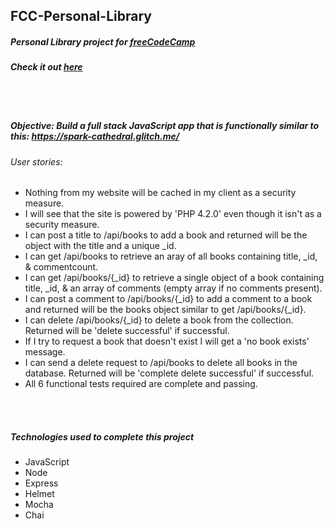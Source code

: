 ## FCC-Personal-Library
##### Personal Library project for [freeCodeCamp](https://freecodecamp.org/)
##### Check it out [here](https://fcc-person-library.glitch.me/)

<br/>
<br/>

##### Objective: Build a full stack JavaScript app that is functionally similar to this: https://spark-cathedral.glitch.me/
###### User stories:
- Nothing from my website will be cached in my client as a security measure.
- I will see that the site is powered by 'PHP 4.2.0' even though it isn't as a security measure.
- I can post a title to /api/books to add a book and returned will be the object with the title and a unique _id.
- I can get /api/books to retrieve an aray of all books containing title, _id, & commentcount.
- I can get /api/books/{_id} to retrieve a single object of a book containing title, _id, & an array of comments (empty array if no comments present).
- I can post a comment to /api/books/{_id} to add a comment to a book and returned will be the books object similar to get /api/books/{_id}.
- I can delete /api/books/{_id} to delete a book from the collection. Returned will be 'delete successful' if successful.
- If I try to request a book that doesn't exist I will get a 'no book exists' message.
- I can send a delete request to /api/books to delete all books in the database. Returned will be 'complete delete successful' if successful.
- All 6 functional tests required are complete and passing.


<br/>
<br/>

##### Technologies used to complete this project
- JavaScript
- Node
- Express
- Helmet
- Mocha
- Chai
